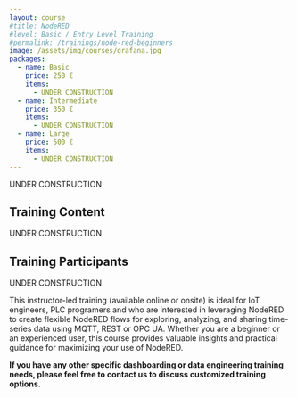 ```yaml
---
layout: course
#title: NodeRED
#level: Basic / Entry Level Training
#permalink: /trainings/node-red-beginners
image: /assets/img/courses/grafana.jpg
packages:
  - name: Basic
    price: 250 €
    items:
      - UNDER CONSTRUCTION
  - name: Intermediate
    price: 350 €
    items:
      - UNDER CONSTRUCTION
  - name: Large
    price: 500 €
    items:
      - UNDER CONSTRUCTION
---
```


UNDER CONSTRUCTION

## Training Content

UNDER CONSTRUCTION

## Training Participants

UNDER CONSTRUCTION

This instructor-led training (available online or onsite) is ideal for IoT engineers, PLC programers and  who are interested in leveraging NodeRED to create flexible NodeRED flows for exploring, analyzing, and sharing time-series data using MQTT, REST or OPC UA. Whether you are a beginner or an experienced user, this course provides valuable insights and practical guidance for maximizing your use of NodeRED.

**If you have any other specific dashboarding or data engineering training needs, please feel free to contact us to discuss customized training options.**
